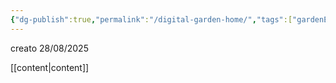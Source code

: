 ```yaml
---
{"dg-publish":true,"permalink":"/digital-garden-home/","tags":["gardenEntry"]}
---
```


creato 28/08/2025

[[content\|content]]